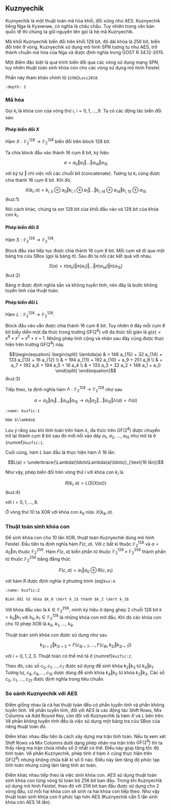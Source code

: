 ## Kuznyechik

Kuznyechik là một thuật toán mã hóa khối, đối xứng như AES. Kuznyechik tiếng Nga là Кузнечик, có nghĩa là châu chấu. Tuy nhiên trong văn bản quốc tế thì chúng ta giữ nguyên tên gọi
là hệ mã Kuznyechik.

Mã khối Kuznyechik biến đổi trên khối 128 bit, độ dài khóa là 256 bit, biến đổi trên 9 vòng. Kuznyechik sử dụng mô hình SPN tương tự như AES, trở thành chuẩn mã hóa của Nga và được định nghĩa trong GOST R 34.12-2015.

Một điểm đặc biệt là quá trình biến đổi qua các vòng sử dụng mạng SPN, tuy nhiên thuật toán sinh khóa con cho các vòng sử dụng mô hình Feistel.

Phần này tham khảo chính từ {cite}`Losi2018`.

```{contents}
:depth: 2
```

### Mã hóa

Gọi $k_i$ là khóa con của vòng thứ $i$, $i = 0, 1, \ldots, 9$. Ta có các động tác biến đổi sau:

#### Phép biến đổi $X$

Hàm $X: \mathbb{F}_2^{128} \to \mathbb{F}_2^{128}$ biến đổi trên block 128 bit.

Ta chia block đầu vào thành 16 cụm 8 bit, ký hiệu

$$a = a_0 \Vert a_1 \Vert \ldots \Vert a_{14} \Vert a_{15}$$

với ký tự $\Vert$ chỉ việc nối các chuỗi bit (concatenate). Tương tự $k_i$ cũng được chia thành 16 cụm 8 bit. Khi đó, 

$$\begin{equation}
    X(k_i, a) = k_{i, 0} \oplus a_0 \Vert 
    k_{i, 1} \oplus a_1 \Vert \ldots \Vert k_{i, 14} \oplus a_{14}
    \Vert k_{i, 15} \oplus a_{15}
\end{equation}$$ (kuz:1)

Nói cách khác, chúng ta xor 128 bit của khối đầu vào và 128 bit của khóa con $k_i$.

#### Phép biến đổi $S$

Hàm $S: \mathbb{F}_2^{128} \to \mathbb{F}_2^{128}$.

Block đầu vào tiếp tục được chia thành 16 cụm 8 bit. Mỗi cụm sẽ đi qua một bảng tra cứu SBox (gọi là bảng $\pi$). Sau đó ta nối các kết quả với nhau.

$$\begin{equation}
    S(a) = \pi(a_0) \Vert \pi(a_1) \Vert \ldots \Vert \pi(a_{14})
    \Vert \pi(a_{15})
\end{equation}$$ (kuz:2)

Bảng $\pi$ được định nghĩa sẵn và không tuyến tính, nên đây là bước không tuyến tính của thuật toán.

#### Phép biến đổi $L$

Hàm $L: \mathbb{F}_2^{128} \to \mathbb{F}_2^{128}$.

Block đầu vào vẫn được chia thành 16 cụm 8 bit. Tuy nhiên ở đây mỗi cụm 8 bit biểu diễn một đa thức trong trường $\mathrm{GF}(2^8)$ với đa thức tối giản là $g(x) = x^8 + x^7 + x^6 + x + 1$. Những phép tính cộng và nhân sau đây cũng được thực hiện trên
trường $\mathrm{GF}(2^8)$ này.

$$\begin{equation}
    \begin{split}
    \lambda(a) & = 148 a_{15} + 32 a_{14} + 133 a_{13} + 16 a_{12} \\
            & + 194 a_{11} + 192 a_{10} + a_9 + 251 a_8 \\
            & + a_7 + 192 a_6 + 194 a_5 + 16 a_4 \\
            & + 133 a_3 + 32 a_2 + 148 a_1 + a_0
    \end{split}
\end{equation}$$ (kuz:3)

Tiếp theo, ta định nghĩa hàm $\Lambda: \mathbb{F}_2^{128} \to \mathbb{F}_2^{128}$ như sau

$$\begin{equation*}
    a = a_0 \Vert a_1 \Vert \ldots \Vert a_{14} \Vert a_{15}
    \to a_1 \Vert a_2 \Vert \ldots \Vert a_{15} \Vert \lambda(a)
    = \Lambda(a)
\end{equation*}$$

```{figure} ../figures/kuznyechik/funcLambda.jpg
:name: kuzfic:1

Hàm $\lambda$
```

Lưu ý rằng sau khi tính toán trên hàm $\lambda$, đa thức trên $\mathrm{GF}(2^8)$ được chuyển trở lại thành cụm 8 bit sau đó mới nối vào dãy $a_1$, $a_2$, ..., $a_{15}$ như mô tả ở {numref}`kuzfic:1`.

Cuối cùng, hàm $L$ ban đầu là thực hiện hàm $\Lambda$ 16 lần.

$$L(a) = \underbrace{\Lambda(\ldots\Lambda(a)\ldots)}_{\text{16 lần}}$$

Như vậy, phép biến đổi trên vòng thứ $i$ với khóa con $k_i$ là

$$\begin{equation}
    R(k_i, a) = L(S(X(a)))
\end{equation}$$ (kuz:4)

với $i = 0, 1, \ldots, 8$.

Ở vòng thứ 10 ta XOR với khóa con $k_9$ nữa: $X(k_9, a)$.

### Thuật toán sinh khóa con

Để sinh khóa con cho 10 lần XOR, thuật toán Kuznyechik dùng mô hình Feistel. Đầu tiên ta định nghĩa hàm $F(c, a)$. Với $c$ bất kì thuộc $\mathbb{F}_2^{128}$ và $a = a_0 \Vert a_1$ thuộc $\mathbb{F}_2^{256}$. Hàm $F(c, a)$ biến phần tử thuộc $\mathbb{F}_2^{128} \times \mathbb{F}_2^{256}$ thành phần tử thuộc $\mathbb{F}_2^{256}$ bằng đẳng thức

$$F(c, a) = a_1 \Vert a_0 \oplus R(c, a_1)$$

với hàm $R$ được định nghĩa ở phương trình {eq}`kuz:4`.

```{figure} ../figures/kuznyechik/funcF.jpg
:name: kuzfic:2

Biến đổi từ khóa $k_0 \Vert k_1$ thành $k_2 \Vert k_3$
```

Với khóa đầu vào là $k \in \mathbb{F}_2^{256}$, mình ký hiệu ở dạng ghép 2 chuỗi 128 bit $k = k_0 \Vert k_1$ với $k_0, k_1 \in \mathbb{F}_2^{128}$ là những khóa con mở đầu. Khi đó các khóa con cho 10 phép XOR là $k_0$, $k_1$, ..., $k_9$.

Thuật toán sinh khóa con được sử dụng như sau

$$\begin{equation}
    k_{2i+2} \Vert k_{2i+3} = F(c_{8i+7}, \ldots, F(c_{8i}, k_{2i} \Vert k_{2i+1}))
\end{equation}$$

với $i=0,1,2,3$. Thuật toán có thể mô tả ở {numref}`kuzfic:2`. 

Theo đó, các số $c_0, c_1, \ldots, c_7$ được sử dụng để sinh khóa $k_2 \Vert k_3$ từ $k_0 \Vert k_1$. Tương tự, $c_8, c_9, \ldots, c_{15}$ dược dùng để sinh khóa $k_4 \Vert k_5$ từ khóa $k_2 \Vert k_3$. Các số $c_0$, $c_1$, ..., $c_{31}$ được định nghĩa trong tiêu chuẩn.

### So sánh Kuznyechik với AES

Điểm giống nhau là cả hai thuật toán đều có phần tuyến tính và phần không tuyến tính. Về phần tuyến tính, đối với AES là các động tác Shift Rows, Mix Columns và Add Round Key, còn đối với Kuznyechik là hàm $X$ và $L$ bên trên. Về phần không tuyến tính đều là việc sử dụng một bảng tra cứu SBox của riêng thuật toán đó.

Điểm khác nhau đầu tiên là cách xây dựng ma trận tính toán. Nếu ta xem xét Shift Rows và Mix Columns dưới dạng phép nhân ma trận trên $\mathrm{GF}(2^8)$ thì ta thấy rằng ma trận chứa nhiều số 0 nhất có thể. Điều này giúp tăng tốc độ tính toán. Về phần Kuznyechik, phép tính ở hàm $\lambda$ cũng thực hiện trên $\mathrm{GF}(2^8)$ nhưng không chứa bất kì số 0 nào. Điều này làm tăng độ phức tạp tính toán nhưng cũng làm tăng tính an toàn.

Điểm khác nhau tiếp theo là việc sinh khóa con. AES sử dụng thuật toán sinh khóa con từng vòng từ toàn bộ 256 bit ban đầu. Trong khi Kuznyechik sử dụng mô hình Feistel, theo đó với 256 bit ban đầu được sử dụng cho 2 vòng đầu, cứ mỗi hai khóa con sẽ sinh ra hai khóa con tiếp theo. Như vậy thuật toán sinh khóa con ít phức tạp hơn AES (Kuznyechik cần 5 lần sinh khóa còn AES 14 lần).
